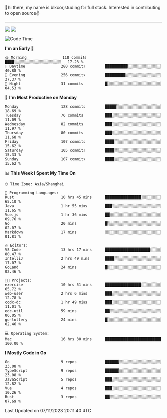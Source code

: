 👋hi there, my name is blkcor,studing for full stack.
Interested in contributing to open source✌️

<hr/>

![](https://github-readme-stats.vercel.app/api?username=blkcor)
<a href="https://github.com/blkcor/github-readme-stats">
    <img align="left" src="https://github-readme-stats.vercel.app/api/top-langs/?username=blkcor&hide=jupyter%20notebook,shaderlab,tex,c%23&langs_count=9" />
</a>


<!--START_SECTION:waka-->
![Code Time](http://img.shields.io/badge/Code%20Time-739%20hrs%2050%20mins-blue)

**I'm an Early 🐤** 

```text
🌞 Morning                118 commits         ████░░░░░░░░░░░░░░░░░░░░░   17.23 % 
🌆 Daytime                280 commits         ██████████░░░░░░░░░░░░░░░   40.88 % 
🌃 Evening                256 commits         █████████░░░░░░░░░░░░░░░░   37.37 % 
🌙 Night                  31 commits          █░░░░░░░░░░░░░░░░░░░░░░░░   04.53 % 
```
📅 **I'm Most Productive on Monday** 

```text
Monday                   128 commits         █████░░░░░░░░░░░░░░░░░░░░   18.69 % 
Tuesday                  76 commits          ███░░░░░░░░░░░░░░░░░░░░░░   11.09 % 
Wednesday                82 commits          ███░░░░░░░░░░░░░░░░░░░░░░   11.97 % 
Thursday                 80 commits          ███░░░░░░░░░░░░░░░░░░░░░░   11.68 % 
Friday                   107 commits         ████░░░░░░░░░░░░░░░░░░░░░   15.62 % 
Saturday                 105 commits         ████░░░░░░░░░░░░░░░░░░░░░   15.33 % 
Sunday                   107 commits         ████░░░░░░░░░░░░░░░░░░░░░   15.62 % 
```


📊 **This Week I Spent My Time On** 

```text
🕑︎ Time Zone: Asia/Shanghai

💬 Programming Languages: 
Rust                     10 hrs 45 mins      ████████████████░░░░░░░░░   65.10 % 
Java                     1 hr 55 mins        ███░░░░░░░░░░░░░░░░░░░░░░   11.65 % 
Vue.js                   1 hr 36 mins        ██░░░░░░░░░░░░░░░░░░░░░░░   09.76 % 
Go                       20 mins             █░░░░░░░░░░░░░░░░░░░░░░░░   02.07 % 
Markdown                 17 mins             ░░░░░░░░░░░░░░░░░░░░░░░░░   01.81 % 

🔥 Editors: 
VS Code                  13 hrs 17 mins      ████████████████████░░░░░   80.47 % 
IntelliJ                 2 hrs 49 mins       ████░░░░░░░░░░░░░░░░░░░░░   17.07 % 
GoLand                   24 mins             █░░░░░░░░░░░░░░░░░░░░░░░░   02.46 % 

🐱‍💻 Projects: 
exercise                 10 hrs 51 mins      ████████████████░░░░░░░░░   65.72 % 
web-user                 2 hrs 6 mins        ███░░░░░░░░░░░░░░░░░░░░░░   12.78 % 
cqdx-dc                  1 hr 49 mins        ███░░░░░░░░░░░░░░░░░░░░░░   11.01 % 
edc-util                 59 mins             ██░░░░░░░░░░░░░░░░░░░░░░░   06.05 % 
go-lottery               24 mins             █░░░░░░░░░░░░░░░░░░░░░░░░   02.46 % 

💻 Operating System: 
Mac                      16 hrs 30 mins      █████████████████████████   100.00 % 
```

**I Mostly Code in Go** 

```text
Go                       9 repos             ██████░░░░░░░░░░░░░░░░░░░   23.08 % 
TypeScript               9 repos             ██████░░░░░░░░░░░░░░░░░░░   23.08 % 
JavaScript               5 repos             ███░░░░░░░░░░░░░░░░░░░░░░   12.82 % 
Vue                      4 repos             ███░░░░░░░░░░░░░░░░░░░░░░   10.26 % 
Rust                     3 repos             ██░░░░░░░░░░░░░░░░░░░░░░░   07.69 % 
```




 Last Updated on 07/11/2023 20:11:40 UTC
<!--END_SECTION:waka-->


